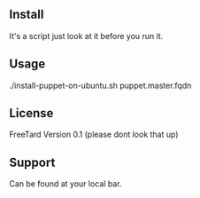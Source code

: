 Install
-------
It's a script just look at it before you run it. 

Usage
-----
./install-puppet-on-ubuntu.sh puppet.master.fqdn

License                                                                                                                                                                                                                                      
------                                                                                                                                                                                                                                       
FreeTard Version 0.1 (please dont look that up)
                                                                                                                                                                                                                                             
Support                                                                                                                                                                                                                                      
-------     
Can be found at your local bar.

